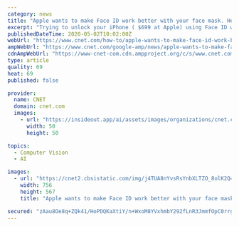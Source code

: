 ```yaml
---
category: news
title: "Apple wants to make Face ID work better with your face mask. Here's what we know"
excerpt: "Trying to unlock your iPhone ( $699 at Apple) using Face ID while wearing a face mask is an exercise in frustration. Face ID requires your eyes, nose and mouth to be visible in order for it to work. Meaning,"
publishedDateTime: 2020-05-02T10:02:00Z
webUrl: "https://www.cnet.com/how-to/apple-wants-to-make-face-id-work-better-with-your-face-mask-heres-what-we-know-update/"
ampWebUrl: "https://www.cnet.com/google-amp/news/apple-wants-to-make-face-id-work-better-with-your-face-mask-heres-what-we-know-update/"
cdnAmpWebUrl: "https://www-cnet-com.cdn.ampproject.org/c/s/www.cnet.com/google-amp/news/apple-wants-to-make-face-id-work-better-with-your-face-mask-heres-what-we-know-update/"
type: article
quality: 69
heat: 69
published: false

provider:
  name: CNET
  domain: cnet.com
  images:
    - url: "https://insideout.app/ai/assets/images/organizations/cnet.com-50x50.jpg"
      width: 50
      height: 50

topics:
  - Computer Vision
  - AI

images:
  - url: "https://cnet2.cbsistatic.com/img/j4TUA8nYvsRsYnbXLTZO_8olK2Q=/756x567/2020/03/26/825e1a21-7533-40c9-be16-257bed19a4d6/apple-iphone-9745.jpg"
    width: 756
    height: 567
    title: "Apple wants to make Face ID work better with your face mask. Here's what we know"

secured: "zAau8Oe8q+ZQk41/HoPDQKaXtiY/n+WxoM8YVxhmbY292fLnR3JmmfOpC0rrgTiDxa4oYaG2FYt3Rh/wcxGMBPBEz2tiEoXKyG1qK5DnNgIctUn1ffTwR6cVnPm4SQO2Js57zt/fPxeVIkVBgcqvibjpFAbcgiIfhIOi8HZWiQjINDQfwqvoh+m6PgL11CZlbnxa/Tm/Gh5DmIzVON0V/4tYRFaf3WtDqC0Wnli1fOr3wKVbG2zzHJheMHZ5w5zWp7sG8fWjHlSRJpb3PqcL4Zs0x69hhaR1hjvrQeubYUxgo7pTnNrScjn0SYsujSdL/qdDe6w80JxMDfYPk8XYmOmJVm2WqmoKhYZvorG9Fzx/EAkWL5yssLCJ/eL+posaXP/uAzhNprrJglIncBcLiZNt0CrgMnw6L9EvXLFBCe72ZPMhlAl/P/TccrUFy01c5Vj8WsNRCpk1vP2P0jK6BQ6z4yjsxsbBP5+HeRlQn30=;SGOiS194o0Z/xPiesC9QdQ=="
---
```


